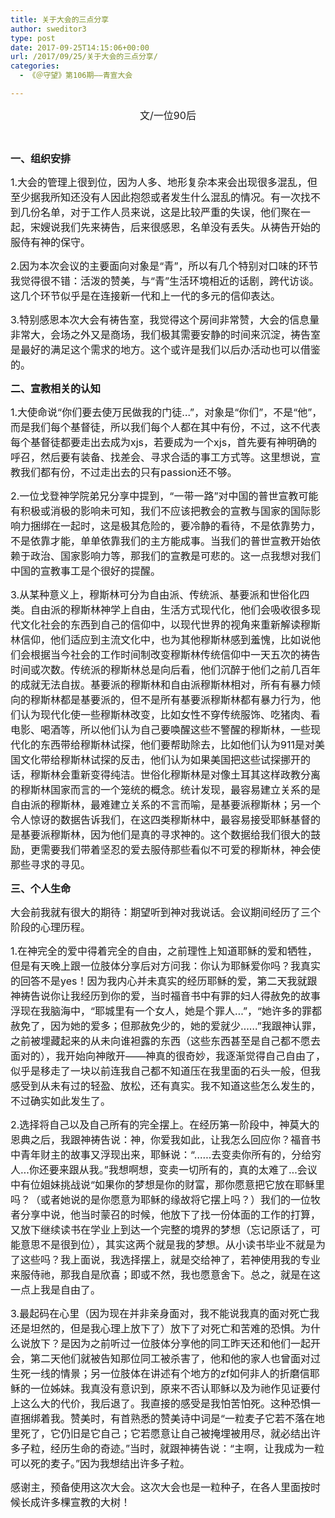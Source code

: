 ```yaml
---
title: 关于大会的三点分享
author: sweditor3
type: post
date: 2017-09-25T14:15:06+00:00
url: /2017/09/25/关于大会的三点分享/
categories:
  - 《＠守望》第106期——青宣大会

---
```

<p style="text-align: center;">
  <span style="font-size: 12pt;">文/一位90后</span>
</p>

&nbsp;

<span style="font-size: 12pt;"><strong>一、组织安排</strong></span>

<span style="font-size: 12pt;">1.大会的管理上很到位，因为人多、地形复杂本来会出现很多混乱，但至少据我所知还没有人因此抱怨或者发生什么混乱的情况。有一次找不到几份名单，对于工作人员来说，这是比较严重的失误，他们聚在一起，宋嫂说我们先来祷告，后来很感恩，名单没有丢失。从祷告开始的服侍有神的保守。</span>

<span style="font-size: 12pt;">2.因为本次会议的主要面向对象是“青”，所以有几个特别对口味的环节我觉得很不错：活泼的赞美，与“青”生活环境相近的话剧，跨代访谈。这几个环节似乎是在连接新一代和上一代的多元的信仰表达。</span>

<span style="font-size: 12pt;">3.特别感恩本次大会有祷告室，我觉得这个房间非常赞，大会的信息量非常大，会场之外又是商场，我们极其需要安静的时间来沉淀，祷告室是最好的满足这个需求的地方。这个或许是我们以后办活动也可以借鉴的。</span>

<span style="font-size: 12pt;"><strong>二、宣教相关的认知</strong></span>

<span style="font-size: 12pt;">1.大使命说“你们要去使万民做我的门徒&#8230;”，对象是“你们”，不是“他”，而是我们每个基督徒，所以我们每个人都在其中有份，不过，这不代表每个基督徒都要走出去成为xjs，若要成为一个xjs，首先要有神明确的呼召，然后要有装备、找差会、寻求合适的事工方式等。这里想说，宣教我们都有份，不过走出去的只有passion还不够。</span>

<span style="font-size: 12pt;">2.一位戈登神学院弟兄分享中提到，“一带一路”对中国的普世宣教可能有积极或消极的影响未可知，我们不应该把教会的宣教与国家的国际影响力捆绑在一起时，这是极其危险的，要冷静的看待，不是依靠势力，不是依靠才能，单单依靠我们的主方能成事。当我们的普世宣教开始依赖于政治、国家影响力等，那我们的宣教是可悲的。这一点我想对我们中国的宣教事工是个很好的提醒。</span>

<span style="font-size: 12pt;">3.从某种意义上，穆斯林可分为自由派、传统派、基要派和世俗化四类。自由派的穆斯林神学上自由，生活方式现代化，他们会吸收很多现代文化社会的东西到自己的信仰中，以现代世界的视角来重新解读穆斯林信仰，他们适应到主流文化中，也为其他穆斯林感到羞愧，比如说他们会根据当今社会的工作时间制改变穆斯林传统信仰中一天五次的祷告时间或次数。传统派的穆斯林总是向后看，他们沉醉于他们之前几百年的成就无法自拔。基要派的穆斯林和自由派穆斯林相对，所有有暴力倾向的穆斯林都是基要派的，但不是所有基要派穆斯林都有暴力行为，他们认为现代化使一些穆斯林改变，比如女性不穿传统服饰、吃猪肉、看电影、喝酒等，所以他们认为自己要唤醒这些不警醒的穆斯林，一些现代化的东西带给穆斯林试探，他们要帮助除去，比如他们认为911是对美国文化带给穆斯林试探的反击，他们认为如果美国把这些试探挪开的话，穆斯林会重新变得纯洁。世俗化穆斯林是对像土耳其这样政教分离的穆斯林国家而言的一个笼统的概念。统计发现，最容易建立关系的是自由派的穆斯林，最难建立关系的不言而喻，是基要派穆斯林；另一个令人惊讶的数据告诉我们，在这四类穆斯林中，最容易接受耶稣基督的是基要派穆斯林，因为他们是真的寻求神的。这个数据给我们很大的鼓励，更需要我们带着坚忍的爱去服侍那些看似不可爱的穆斯林，神会使那些寻求的寻见。</span>

<span style="font-size: 12pt;"><strong>三、个人生命</strong></span>

<span style="font-size: 12pt;">大会前我就有很大的期待：期望听到神对我说话。会议期间经历了三个阶段的心理历程。</span>

<span style="font-size: 12pt;">1.在神完全的爱中得着完全的自由，之前理性上知道耶稣的爱和牺牲，但是有天晚上跟一位肢体分享后对方问我：你认为耶稣爱你吗？我真实的回答不是yes！因为我内心并未真实的经历耶稣的爱，第二天我就跟神祷告说你让我经历到你的爱，当时福音书中有罪的妇人得赦免的故事浮现在我脑海中，“耶城里有一个女人，她是个罪人&#8230;”，“她许多的罪都赦免了，因为她的爱多；但那赦免少的，她的爱就少……”我跟神认罪，之前被埋藏起来的从未向谁袒露的东西（这些东西甚至是自己都不愿去面对的），我开始向神敞开——神真的很奇妙，我逐渐觉得自己自由了，似乎是移走了一块以前连我自己都不知道压在我里面的石头一般，但我感受到从未有过的轻盈、放松，还有真实。我不知道这些怎么发生的，不过确实如此发生了。</span>

<span style="font-size: 12pt;">2.选择将自己以及自己所有的完全摆上。在经历第一阶段中，神莫大的恩典之后，我跟神祷告说：神，你爱我如此，让我怎么回应你？福音书中青年财主的故事又浮现出来，耶稣说：“……去变卖你所有的，分给穷人&#8230;你还要来跟从我。”我想啊想，变卖一切所有的，真的太难了&#8230;会议中有位姐妹挑战说“如果你的梦想是你的财富，那你愿意把它放在耶稣里吗？（或者她说的是你愿意为耶稣的缘故将它摆上吗？）我们的一位牧者分享中说，他当时蒙召的时候，他放下了找一份体面的工作的打算，又放下继续读书在学业上到达一个完整的境界的梦想（忘记原话了，可能意思不是很到位），其实这两个就是我的梦想。从小读书毕业不就是为了这些吗？我上面说，我选择摆上，就是交给神了，若神使用我的专业来服侍祂，那我自是欣喜；即或不然，我也愿意舍下。总之，就是在这一点上我是自由了。</span>

<span style="font-size: 12pt;">3.最起码在心里（因为现在并非亲身面对，我不能说我真的面对死亡我还是坦然的，但是我心理上放下了）放下了对死亡和苦难的恐惧。为什么说放下？是因为之前听过一位肢体分享他的同工昨天还和他们一起开会，第二天他们就被告知那位同工被杀害了，他和他的家人也曾面对过生死一线的情景；另一位肢体在讲述有个地方的zf如何非人的折磨信耶稣的一位姊妹。我真没有意识到，原来不否认耶稣以及为祂作见证要付上这么大的代价，我后退了。我直接的感受是我怕苦怕死。这种恐惧一直捆绑着我。赞美时，有首熟悉的赞美诗中词是“一粒麦子它若不落在地里死了，它仍旧是它自己；它若愿意让自己被掩埋被用尽，就必结出许多子粒，经历生命的奇迹。”当时，就跟神祷告说：“主啊，让我成为一粒可以死的麦子。”因为我想结出许多子粒。</span>

<span style="font-size: 12pt;">感谢主，预备使用这次大会。这次大会也是一粒种子，在各人里面按时候长成许多棵宣教的大树！</span>

&nbsp;
